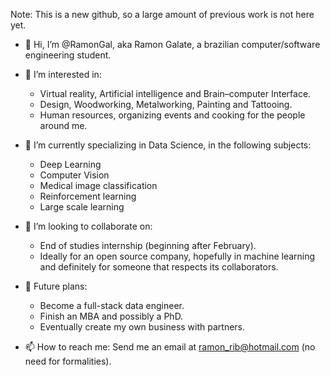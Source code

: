 Note: This is a new github, so a large amount of previous work is not here yet.
- 👋 Hi, I’m @RamonGal, aka Ramon Galate, a brazilian computer/software engineering student.
- 👀 I’m interested in:
  - Virtual reality, Artificial intelligence and Brain–computer Interface.
  - Design, Woodworking, Metalworking, Painting and Tattooing.
  - Human resources, organizing events and cooking for the people around me.
- 🌱 I’m currently specializing in Data Science, in the following subjects:
  - Deep Learning
  - Computer Vision
  - Medical image classification
  - Reinforcement learning
  - Large scale learning
- 💞️ I’m looking to collaborate on:
  - End of studies internship (beginning after February).
  - Ideally for an open source company, hopefully in machine learning and definitely for someone that respects its collaborators.
- 🚀 Future plans:
  - Become a full-stack data engineer.
  - Finish an MBA and possibly a PhD.
  - Eventually create my own business with partners.

- 📫 How to reach me: 
Send me an email at ramon_rib@hotmail.com (no need for formalities).

<!---
RamonGal/RamonGal is a ✨ special ✨ repository because its `README.md` (this file) appears on your GitHub profile.
You can click the Preview link to take a look at your changes.
--->

